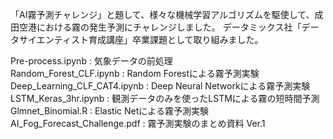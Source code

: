 「AI霧予測チャレンジ」と題して、様々な機械学習アルゴリズムを駆使して、成田空港における霧の発生予測にチャレンジしました。
データミックス社「データサイエンティスト育成講座」卒業課題として取り組みました。

Pre-process.ipynb : 気象データの前処理  
Random_Forest_CLF.ipynb : Random Forestによる霧予測実験  
Deep_Learning_CLF_CAT4.ipynb : Deep Neural Networkによる霧予測実験  
LSTM_Keras_3hr.ipynb : 観測データのみを使ったLSTMによる霧の短時間予測  
Glmnet_Binomial.R : Elastic Netによる霧予測実験  
AI_Fog_Forecast_Challenge.pdf : 霧予測実験のまとめ資料 Ver.1  
